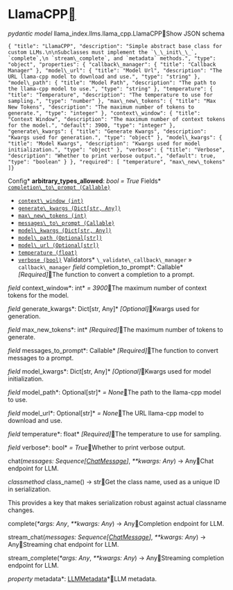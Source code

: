 LlamaCPP[](#llamacpp "Permalink to this heading")
==================================================

*pydantic model* llama\_index.llms.llama\_cpp.LlamaCPP[](#llama_index.llms.llama_cpp.LlamaCPP "Permalink to this definition")Show JSON schema
```
{ "title": "LlamaCPP", "description": "Simple abstract base class for custom LLMs.\n\nSubclasses must implement the `\_\_init\_\_`, `complete`,\n `stream\_complete`, and `metadata` methods.", "type": "object", "properties": { "callback\_manager": { "title": "Callback Manager" }, "model\_url": { "title": "Model Url", "description": "The URL llama-cpp model to download and use.", "type": "string" }, "model\_path": { "title": "Model Path", "description": "The path to the llama-cpp model to use.", "type": "string" }, "temperature": { "title": "Temperature", "description": "The temperature to use for sampling.", "type": "number" }, "max\_new\_tokens": { "title": "Max New Tokens", "description": "The maximum number of tokens to generate.", "type": "integer" }, "context\_window": { "title": "Context Window", "description": "The maximum number of context tokens for the model.", "default": 3900, "type": "integer" }, "generate\_kwargs": { "title": "Generate Kwargs", "description": "Kwargs used for generation.", "type": "object" }, "model\_kwargs": { "title": "Model Kwargs", "description": "Kwargs used for model initialization.", "type": "object" }, "verbose": { "title": "Verbose", "description": "Whether to print verbose output.", "default": true, "type": "boolean" } }, "required": [ "temperature", "max\_new\_tokens" ]}
```


Config* **arbitrary\_types\_allowed**: *bool = True*
Fields* [`completion\_to\_prompt (Callable)`](#llama_index.llms.llama_cpp.LlamaCPP.completion_to_prompt "llama_index.llms.llama_cpp.LlamaCPP.completion_to_prompt")
* [`context\_window (int)`](#llama_index.llms.llama_cpp.LlamaCPP.context_window "llama_index.llms.llama_cpp.LlamaCPP.context_window")
* [`generate\_kwargs (Dict[str, Any])`](#llama_index.llms.llama_cpp.LlamaCPP.generate_kwargs "llama_index.llms.llama_cpp.LlamaCPP.generate_kwargs")
* [`max\_new\_tokens (int)`](#llama_index.llms.llama_cpp.LlamaCPP.max_new_tokens "llama_index.llms.llama_cpp.LlamaCPP.max_new_tokens")
* [`messages\_to\_prompt (Callable)`](#llama_index.llms.llama_cpp.LlamaCPP.messages_to_prompt "llama_index.llms.llama_cpp.LlamaCPP.messages_to_prompt")
* [`model\_kwargs (Dict[str, Any])`](#llama_index.llms.llama_cpp.LlamaCPP.model_kwargs "llama_index.llms.llama_cpp.LlamaCPP.model_kwargs")
* [`model\_path (Optional[str])`](#llama_index.llms.llama_cpp.LlamaCPP.model_path "llama_index.llms.llama_cpp.LlamaCPP.model_path")
* [`model\_url (Optional[str])`](#llama_index.llms.llama_cpp.LlamaCPP.model_url "llama_index.llms.llama_cpp.LlamaCPP.model_url")
* [`temperature (float)`](#llama_index.llms.llama_cpp.LlamaCPP.temperature "llama_index.llms.llama_cpp.LlamaCPP.temperature")
* [`verbose (bool)`](#llama_index.llms.llama_cpp.LlamaCPP.verbose "llama_index.llms.llama_cpp.LlamaCPP.verbose")
Validators* `\_validate\_callback\_manager` » `callback\_manager`
*field* completion\_to\_prompt*: Callable* *[Required]*[](#llama_index.llms.llama_cpp.LlamaCPP.completion_to_prompt "Permalink to this definition")The function to convert a completion to a prompt.

*field* context\_window*: int* *= 3900*[](#llama_index.llms.llama_cpp.LlamaCPP.context_window "Permalink to this definition")The maximum number of context tokens for the model.

*field* generate\_kwargs*: Dict[str, Any]* *[Optional]*[](#llama_index.llms.llama_cpp.LlamaCPP.generate_kwargs "Permalink to this definition")Kwargs used for generation.

*field* max\_new\_tokens*: int* *[Required]*[](#llama_index.llms.llama_cpp.LlamaCPP.max_new_tokens "Permalink to this definition")The maximum number of tokens to generate.

*field* messages\_to\_prompt*: Callable* *[Required]*[](#llama_index.llms.llama_cpp.LlamaCPP.messages_to_prompt "Permalink to this definition")The function to convert messages to a prompt.

*field* model\_kwargs*: Dict[str, Any]* *[Optional]*[](#llama_index.llms.llama_cpp.LlamaCPP.model_kwargs "Permalink to this definition")Kwargs used for model initialization.

*field* model\_path*: Optional[str]* *= None*[](#llama_index.llms.llama_cpp.LlamaCPP.model_path "Permalink to this definition")The path to the llama-cpp model to use.

*field* model\_url*: Optional[str]* *= None*[](#llama_index.llms.llama_cpp.LlamaCPP.model_url "Permalink to this definition")The URL llama-cpp model to download and use.

*field* temperature*: float* *[Required]*[](#llama_index.llms.llama_cpp.LlamaCPP.temperature "Permalink to this definition")The temperature to use for sampling.

*field* verbose*: bool* *= True*[](#llama_index.llms.llama_cpp.LlamaCPP.verbose "Permalink to this definition")Whether to print verbose output.

chat(*messages: Sequence[[ChatMessage](../llms.html#llama_index.llms.base.ChatMessage "llama_index.llms.base.ChatMessage")]*, *\*\*kwargs: Any*) → Any[](#llama_index.llms.llama_cpp.LlamaCPP.chat "Permalink to this definition")Chat endpoint for LLM.

*classmethod* class\_name() → str[](#llama_index.llms.llama_cpp.LlamaCPP.class_name "Permalink to this definition")Get the class name, used as a unique ID in serialization.

This provides a key that makes serialization robust against actual classname changes.

complete(*\*args: Any*, *\*\*kwargs: Any*) → Any[](#llama_index.llms.llama_cpp.LlamaCPP.complete "Permalink to this definition")Completion endpoint for LLM.

stream\_chat(*messages: Sequence[[ChatMessage](../llms.html#llama_index.llms.base.ChatMessage "llama_index.llms.base.ChatMessage")]*, *\*\*kwargs: Any*) → Any[](#llama_index.llms.llama_cpp.LlamaCPP.stream_chat "Permalink to this definition")Streaming chat endpoint for LLM.

stream\_complete(*\*args: Any*, *\*\*kwargs: Any*) → Any[](#llama_index.llms.llama_cpp.LlamaCPP.stream_complete "Permalink to this definition")Streaming completion endpoint for LLM.

*property* metadata*: [LLMMetadata](../llms.html#llama_index.llms.base.LLMMetadata "llama_index.llms.base.LLMMetadata")*[](#llama_index.llms.llama_cpp.LlamaCPP.metadata "Permalink to this definition")LLM metadata.

